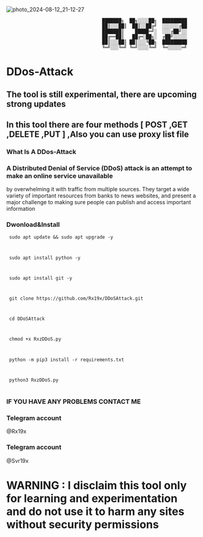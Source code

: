                              

![photo_2024-08-12_21-12-27](https://github.com/user-attachments/assets/eedc9761-e236-4c6c-806c-fac7a09a2b44)

                                       ███████╗  ██╗░░░░██╗  █████████                                 
                                       ██║░░░██║  ██║░░██╔╝  ░░░░░░╔██                   
                                       ███████║    █████═╝░  ░░░╔██╝░░         
                                       ██╔══██║   ██╔═░██╗░  ╔██╝░░░░░         
                                       ██║░░░██║ ██║░░░╚██╗  █████████         
                                       ╚═╝░░░╚═╝ ╚═╝░░░░╚═╝  ╚═░░░░░═╝        

# DDos-Attack 
## The tool is still experimental, there are upcoming strong updates

## In this tool there are four methods [ POST ,GET ,DELETE ,PUT ] ,Also you can use proxy list file 

### What Is A DDos-Attack

 
   
### A Distributed Denial of Service (DDoS) attack is an attempt to make an online service unavailable 
by overwhelming it with traffic from multiple sources. They target a wide variety of important resources
from banks to news websites, and present a major challenge to making sure people can publish and access important information

### Dwonload&Install

     sudo apt update && sudo apt upgrade -y 
#
     sudo apt install python -y
#
     sudo apt install git -y
#
     git clone https://github.com/Rx19x/DDoSAttack.git
#
     cd DDoSAttack
#
     chmod +x RxzDDoS.py
# 
     python -m pip3 install -r requirements.txt
#
     python3 RxzDDoS.py
#      
     

### IF YOU HAVE ANY PROBLEMS CONTACT ME 

### Telegram account 

 @Rx19x

### Telegram account

 @Svr19x

# WARNING : I disclaim this tool only for learning and experimentation and do not use it to harm any sites without security permissions
